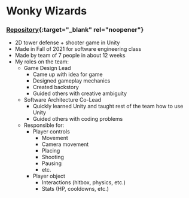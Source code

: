 # Wonky Wizards

### [Repository](https://github.com/Bloonagins/WonkyWizards){:target="_blank" rel="noopener"}

- 2D tower defense + shooter game in Unity
- Made in Fall of 2021 for software engineering class
- Made by team of 7 people in about 12 weeks
- My roles on the team:
	- Game Design Lead
		- Came up with idea for game
		- Designed gameplay mechanics
		- Created backstory
		- Guided others with creative ambiguity
	- Software Architecture Co-Lead
		- Quickly learned Unity and taught rest of the team how to use Unity
		- Guided others with coding problems
	- Responsible for:
		- Player controls
			- Movement
			- Camera movement
			- Placing
			- Shooting
			- Pausing
			- etc.
		- Player object
			- Interactions (hitbox, physics, etc.)
			- Stats (HP, cooldowns, etc.)
